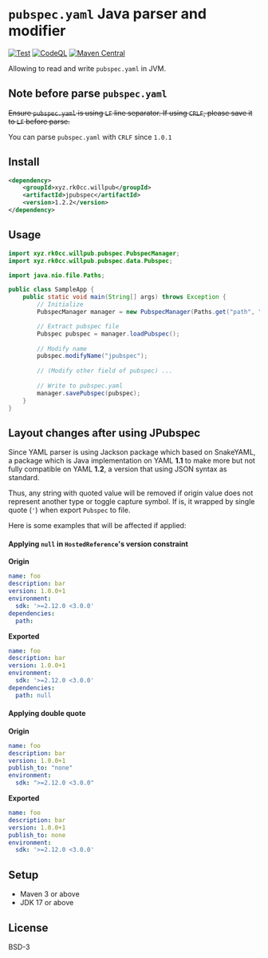 # `pubspec.yaml` Java parser and modifier

[![Test](https://github.com/Project-Will-Pub/jpubspec/actions/workflows/test.yml/badge.svg?branch=main)](https://github.com/Project-Will-Pub/jpubspec/actions/workflows/test.yml)
[![CodeQL](https://github.com/Project-Will-Pub/jpubspec/actions/workflows/codeql.yml/badge.svg?branch=main)](https://github.com/Project-Will-Pub/jpubspec/actions/workflows/codeql.yml)
[![Maven Central](https://img.shields.io/maven-central/v/xyz.rk0cc.willpub/jpubspec.svg?label=Maven%20Central)](https://search.maven.org/search?q=g:%22xyz.rk0cc.willpub%22%20AND%20a:%22jpubspec%22)

Allowing to read and write `pubspec.yaml` in JVM.

## Note before parse `pubspec.yaml`

~~Ensure `pubspec.yaml` is using `LF` line separator. If using `CRLF`, please save it to `LF` before parse.~~

You can parse `pubspec.yaml` with `CRLF` since `1.0.1`

## Install

```xml
<dependency>
    <groupId>xyz.rk0cc.willpub</groupId>
    <artifactId>jpubspec</artifactId>
    <version>1.2.2</version>
</dependency>
```

## Usage

```java
import xyz.rk0cc.willpub.pubspec.PubspecManager;
import xyz.rk0cc.willpub.pubspec.data.Pubspec;

import java.nio.file.Paths;

public class SampleApp {
    public static void main(String[] args) throws Exception {
        // Initialize
        PubspecManager manager = new PubspecManager(Paths.get("path", "to", "the", "project", "directory"));

        // Extract pubspec file
        Pubspec pubspec = manager.loadPubspec();
        
        // Modify name
        pubspec.modifyName("jpubspec");
        
        // (Modify other field of pubspec) ...
        
        // Write to pubspec.yaml
        manager.savePubspec(pubspec);
    }
}
```

## Layout changes after using JPubspec

Since YAML parser is using Jackson package which based on SnakeYAML, a package which is Java implementation
on YAML **1.1** to make more but not fully compatible on YAML **1.2**, a version that using JSON syntax as standard.

Thus, any string with quoted value will be removed if origin value does not represent another type or toggle capture
symbol. If is, it wrapped by single quote (`'`) when export `Pubspec` to file.

Here is some examples that will be affected if applied:

#### Applying `null` in `HostedReference`'s version constraint

**Origin**

```yaml
name: foo
description: bar
version: 1.0.0+1
environment:
  sdk: '>=2.12.0 <3.0.0'
dependencies:
  path: 
```

**Exported**

```yaml
name: foo
description: bar
version: 1.0.0+1
environment:
  sdk: '>=2.12.0 <3.0.0'
dependencies:
  path: null
```

#### Applying double quote

**Origin**

```yaml
name: foo
description: bar
version: 1.0.0+1
publish_to: "none"
environment:
  sdk: ">=2.12.0 <3.0.0"
```

**Exported**

```yaml
name: foo
description: bar
version: 1.0.0+1
publish_to: none
environment:
  sdk: '>=2.12.0 <3.0.0'
```

## Setup

* Maven 3 or above
* JDK 17 or above

## License

BSD-3
